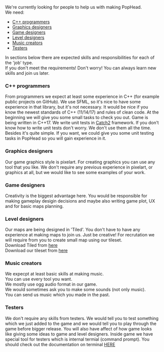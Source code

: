 We're currently looking for people to help us with making PopHead.<br>
We need:
- [C++ programmers](#c-programmers)
- [Graphics designers](#graphics-designers)
- [Game designers](#game-designers)
- [Level designers](#level-designers)
- [Music creators](#music-creators)
- [Testers](#testers)

In sections below there are expected skills and responsibilities for each of the 'job' type. <br/> 
If you don't meet the requirements! Don't worry! You can always learn new skills and join us later.

### C++ programmers
From programmers we expect at least some experience in C++ (for example public projects on GitHub). We use SFML, so it's nice to have some experience in that library, but it's not necessary. It would be nice if you know the newest standards of C++ (11/14/17) and rules of clean code. At the beginning we will give you some small tasks to check you out. Game is being written in C++17. We write unit tests in [Catch2](https://github.com/catchorg/Catch2) framework. If you don't know how to write unit tests don't worry. We don't use them all the time. Besides it's quite simple. If you want, we could give you some unit testing tasks in PopHead so you will gain experience in it.

### Graphics designers
Our game graphics style is pixelart. For creating graphics you can use any tool that you like. We don't require any previous experience in pixelart, or graphics at all, but we would like to see some examples of your work.

### Game designers
Creativity is the biggest advantage here. You would be responsible for making gameplay desigin decisions and maybe also writing game plot, UX and for basic maps planning. 

### Level designers
Our maps are being designed in 'Tiled'. You don't have to have any experience at making maps to join us. Just be creative! For recrutation we will require from you to create small map using our tileset. <br/>
Download Tiled from [here](https://thorbjorn.itch.io/tiled) <br/>
Download our tileset from [here](https://github.com/SPC-Some-Polish-Coders/PopHead/blob/master/resources/textures/map/FULL_DESERT_TILESET_WIP.png)

### Music creators
We expecpt at least basic skills at making music. <br/>
You can use every tool you want. <br/>
We mostly use ogg audio format in our game. <br/>
We would sometimes ask you to make some sounds (not only music). <br/>
You can send us music which you made in the past. <br/>

### Testers
We don't require any skills from testers.
We would tell you to test something which we just added to the game and we would tell you to play through the game before bigger release. You will also have affect of how game looks like giving some ideas to game and level designers.
Inside game we have special tool for testers which is internal termial (command prompt).
You should check out the documentation on terminal [HERE](https://github.com/SPC-Some-Polish-Coders/PopHead/blob/master/docs/forLevelDesigners/terminalCommands.md)  